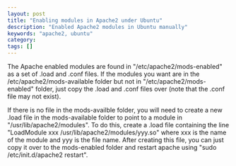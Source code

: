 ```yaml
---
layout: post
title: "Enabling modules in Apache2 under Ubuntu"
description: "Enabled Apache2 modules in Ubuntu manually"
keywords: "apache2, ubuntu"
category:
tags: []
---
```

<p>The Apache enabled modules are found in <span class="gray">"/etc/apache2/mods-enabled"</span> as a set of .load and .conf files. If the modules you want are in the <span class="gray">/etc/apache2/mods-available</span> folder but not in <span class="gray">"/etc/apache2/mods-enabled"</span> folder, just copy the .load and .conf files over (note that the .conf file may not exist).</p>

<p>If there is no file in the mods-availble folder, you will need to create a new .load file in the mods-available folder to point to a module in <span class="gray">"/usr/lib/apache2/modules"</span>. To do this, create a .load file containing the line <span class="gray">"LoadModule xxx /usr/lib/apache2/modules/yyy.so"</span> where xxx is the name of the module and yyy is the file name. After creating this file, you can just copy it over to the mods-enabled folder and restart apache using <span class="gray">"sudo /etc/init.d/apache2 restart"</span>.</p>
